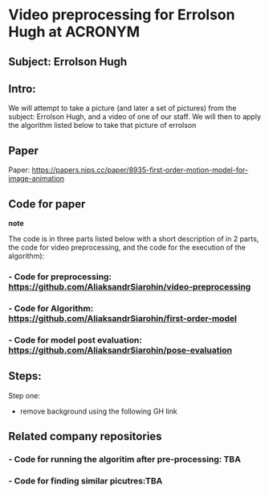 # Video preprocessing for Errolson Hugh at ACRONYM



## Subject: Errolson Hugh



## Intro:

We will attempt to take a picture (and later a set of pictures) from the subject: Errolson Hugh, and a video of one of our staff. We will then to apply the algorithm listed below to take that picture of errolson




## Paper 

Paper: https://papers.nips.cc/paper/8935-first-order-motion-model-for-image-animation




## Code for paper

**note**

The code is in three parts listed below with a short description of in 2 parts, the code for video preprocessing, and the code for the execution of the algorithm):




### - Code for preprocessing:  https://github.com/AliaksandrSiarohin/video-preprocessing


### - Code for Algorithm: https://github.com/AliaksandrSiarohin/first-order-model


### - Code for model post evaluation: https://github.com/AliaksandrSiarohin/pose-evaluation






## Steps:

Step one:
- remove background using the following GH link



## Related company repositories

### - Code for running the algoritim after pre-processing: TBA

### - Code for finding similar picutres:TBA
